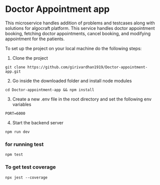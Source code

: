 # Doctor Appointment app

This microservice handles addition of problems and testcases along with solutions
for algocraft platform.
This service handles doctor appointment booking, fetching doctor appointments, cancel booking, and modifying appointment for the patients.

To set up the project on your local machine do the following steps:

1. Clone the project
```
git clone https://github.com/girivardhan1919/Doctor-appointment-app.git
```

2. Go inside the downloaded folder and install node modules

```
cd Doctor-appointment-app && npm install
```

3. Create a new .env file in the root directory and set the following env variables
```
PORT=6000
```

4. Start the backend server
```
npm run dev
```



### for running test
```
npm test
```

### To get test coverage
```
npx jest --coverage
```